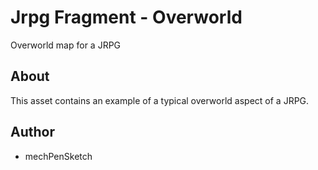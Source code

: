 # Jrpg Fragment - Overworld
Overworld map for a JRPG
## About
This asset contains an example of a typical overworld aspect of a JRPG.
## Author
* mechPenSketch
